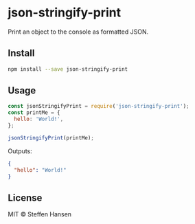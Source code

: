 # json-stringify-print
Print an object to the console as formatted JSON.

## Install

```sh
npm install --save json-stringify-print
```

## Usage

```js
const jsonStringifyPrint = require('json-stringify-print'); 
const printMe = {
  hello: 'World!',
};

jsonStringifyPrint(printMe);
```

Outputs:

```json
{
  "hello": "World!"
}
```

## License
MIT © Steffen Hansen